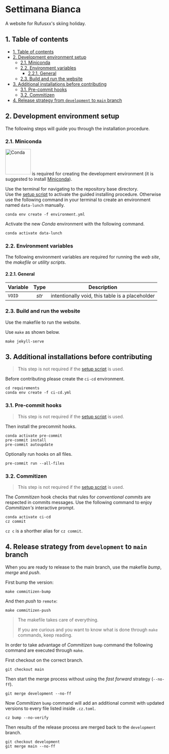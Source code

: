# Settimana Bianca <!-- omit in toc -->

A website for Rufusxx's skiing holiday.

## 1. Table of contents

- [1. Table of contents](#1-table-of-contents)
- [2. Development environment setup](#2-development-environment-setup)
  - [2.1. Miniconda](#21-miniconda)
  - [2.2. Environment variables](#22-environment-variables)
    - [2.2.1. General](#221-general)
  - [2.3. Build and run the website](#23-build-and-run-the-website)
- [3. Additional installations before contributing](#3-additional-installations-before-contributing)
  - [3.1. Pre-commit hooks](#31-pre-commit-hooks)
  - [3.2. Commitizen](#32-commitizen)
- [4. Release strategy from `development` to `main` branch](#4-release-strategy-from-development-to-main-branch)

## 2. Development environment setup

The following steps will guide you through the installation procedure.

### 2.1. Miniconda

[<img style="position: relative; bottom: 3px;" src="https://docs.conda.io/en/latest/_images/conda_logo.svg" alt="Conda" width="80"/>](https://docs.conda.io/en/latest/) is required for creating the development environment (it is suggested to install [Miniconda](https://docs.conda.io/en/latest/miniconda.html)).

Use the terminal for navigating to the repository base directory.\
Use the [setup script](#23-setup-the-development-environment-by-using-the-setup-script) to activate the guided installing procedure.
Otherwise use the following command in your terminal to create an environment named `data-lunch` manually.

```
conda env create -f environment.yml
```

Activate the new _Conda_ environment with the following command.

```
conda activate data-lunch
```

### 2.2. Environment variables

The following environment variables are required for running the _web site_, the _makefile_ or _utility scripts_.

#### 2.2.1. General

| Variable | Type  | Description                                     |
| -------- | :---: | ----------------------------------------------- |
| `VOID`   | _str_ | intentionally void, this table is a placeholder |

### 2.3. Build and run the website

Use the makefile to run the website.

Use `make` as shown below.

```
make jekyll-serve
```

## 3. Additional installations before contributing

> This step is not required if the [setup script](#23-setup-the-development-environment-by-using-the-setup-script) is used.

Before contributing please create the `ci-cd` environment.

```
cd requirements
conda env create -f ci-cd.yml
```

### 3.1. Pre-commit hooks

> This step is not required if the [setup script](#23-setup-the-development-environment-by-using-the-setup-script) is used.

Then install the precommit hooks.

```
conda activate pre-commit
pre-commit install
pre-commit autoupdate
```

Optionally run hooks on all files.

```
pre-commit run --all-files
```

### 3.2. Commitizen

> This step is not required if the [setup script](#23-setup-the-development-environment-by-using-the-setup-script) is used.

The _Commitizen_ hook checks that rules for _conventional commits_ are respected in commits messages.
Use the following command to enjoy _Commitizen's_ interactive prompt.

```
conda activate ci-cd
cz commit
```

`cz c` is a shorther alias for `cz commit`.

## 4. Release strategy from `development` to `main` branch

When you are ready to release to the main branch, use the makefile _bump_, _merge_ and _push_.

First bump the version:

```
make commitizen-bump
```

And then _push_ to `remote`:

```
make commitizen-push
```

> The makefile takes care of everything.
>
> If you are curious and you want to know what is done through `make` commands, keep reading.

In order to take advantage of _Commitizen_ `bump` command the following command are executed through `make`.

First checkout on the correct branch.

```
git checkout main
```

Then start the merge process without using the _fast forward_ strategy (`--no-ff`).

```
git merge development --no-ff
```

Now _Commitizen_ `bump` command will add an additional commit with updated versions to every file listed inside `.cz.toml`.

```
cz bump --no-verify
```

Then results of the release process are merged back to the `development` branch.

```
git checkout development
git merge main --no-ff
```
